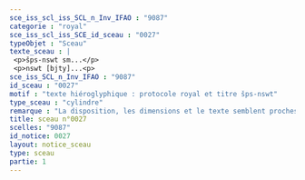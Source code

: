 ```yaml
---
sce_iss_scl_iss_SCL_n_Inv_IFAO : "9087"
categorie : "royal"
sce_iss_scl_iss_SCE_id_sceau : "0027"
typeObjet : "Sceau"
texte_sceau : |
 <p>šps-nswt sm...</p>
 <p>nswt [bjty]...<p>
sce_iss_SCL_n_Inv_IFAO : "9087"
id_sceau : "0027"
motif : "texte hiéroglyphique : protocole royal et titre šps-nswt"
type_sceau : "cylindre"
remarque : "La disposition, les dimensions et le texte semblent proches de 0035 et 0041, mais le ductus est différent. Il pourrait néanmoins s'agir du même sceau."
title: sceau n°0027
scelles: "9087"
id_notice: 0027
layout: notice_sceau
type: sceau
partie: 1
---
```

